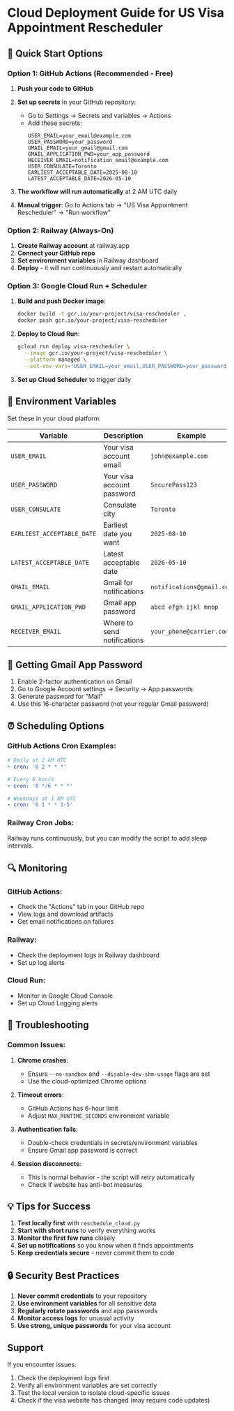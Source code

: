 # Cloud Deployment Guide for US Visa Appointment Rescheduler

## 🚀 Quick Start Options

### Option 1: GitHub Actions (Recommended - Free)

1. **Push your code to GitHub**
2. **Set up secrets** in your GitHub repository:

   - Go to Settings → Secrets and variables → Actions
   - Add these secrets:
     ```
     USER_EMAIL=your_email@example.com
     USER_PASSWORD=your_password
     GMAIL_EMAIL=your_gmail@gmail.com
     GMAIL_APPLICATION_PWD=your_app_password
     RECEIVER_EMAIL=notification_email@example.com
     USER_CONSULATE=Toronto
     EARLIEST_ACCEPTABLE_DATE=2025-08-10
     LATEST_ACCEPTABLE_DATE=2026-05-10
     ```

3. **The workflow will run automatically** at 2 AM UTC daily
4. **Manual trigger**: Go to Actions tab → "US Visa Appointment Rescheduler" → "Run workflow"

### Option 2: Railway (Always-On)

1. **Create Railway account** at railway.app
2. **Connect your GitHub repo**
3. **Set environment variables** in Railway dashboard
4. **Deploy** - it will run continuously and restart automatically

### Option 3: Google Cloud Run + Scheduler

1. **Build and push Docker image**:

   ```bash
   docker build -t gcr.io/your-project/visa-rescheduler .
   docker push gcr.io/your-project/visa-rescheduler
   ```

2. **Deploy to Cloud Run**:

   ```bash
   gcloud run deploy visa-rescheduler \
     --image gcr.io/your-project/visa-rescheduler \
     --platform managed \
     --set-env-vars="USER_EMAIL=your_email,USER_PASSWORD=your_password"
   ```

3. **Set up Cloud Scheduler** to trigger daily

## 🔧 Environment Variables

Set these in your cloud platform:

| Variable                   | Description                 | Example                   |
| -------------------------- | --------------------------- | ------------------------- |
| `USER_EMAIL`               | Your visa account email     | `john@example.com`        |
| `USER_PASSWORD`            | Your visa account password  | `SecurePass123`           |
| `USER_CONSULATE`           | Consulate city              | `Toronto`                 |
| `EARLIEST_ACCEPTABLE_DATE` | Earliest date you want      | `2025-08-10`              |
| `LATEST_ACCEPTABLE_DATE`   | Latest acceptable date      | `2026-05-10`              |
| `GMAIL_EMAIL`              | Gmail for notifications     | `notifications@gmail.com` |
| `GMAIL_APPLICATION_PWD`    | Gmail app password          | `abcd efgh ijkl mnop`     |
| `RECEIVER_EMAIL`           | Where to send notifications | `your_phone@carrier.com`  |

## 📱 Getting Gmail App Password

1. Enable 2-factor authentication on Gmail
2. Go to Google Account settings → Security → App passwords
3. Generate password for "Mail"
4. Use this 16-character password (not your regular Gmail password)

## ⏰ Scheduling Options

### GitHub Actions Cron Examples:

```yaml
# Daily at 2 AM UTC
- cron: '0 2 * * *'

# Every 6 hours
- cron: '0 */6 * * *'

# Weekdays at 1 AM UTC
- cron: '0 1 * * 1-5'
```

### Railway Cron Jobs:

Railway runs continuously, but you can modify the script to add sleep intervals.

## 🔍 Monitoring

### GitHub Actions:

- Check the "Actions" tab in your GitHub repo
- View logs and download artifacts
- Get email notifications on failures

### Railway:

- Check the deployment logs in Railway dashboard
- Set up log alerts

### Cloud Run:

- Monitor in Google Cloud Console
- Set up Cloud Logging alerts

## 🚨 Troubleshooting

### Common Issues:

1. **Chrome crashes**:

   - Ensure `--no-sandbox` and `--disable-dev-shm-usage` flags are set
   - Use the cloud-optimized Chrome options

2. **Timeout errors**:

   - GitHub Actions has 6-hour limit
   - Adjust `MAX_RUNTIME_SECONDS` environment variable

3. **Authentication fails**:

   - Double-check credentials in secrets/environment variables
   - Ensure Gmail app password is correct

4. **Session disconnects**:
   - This is normal behavior - the script will retry automatically
   - Check if website has anti-bot measures

## 💡 Tips for Success

1. **Test locally first** with `reschedule_cloud.py`
2. **Start with short runs** to verify everything works
3. **Monitor the first few runs** closely
4. **Set up notifications** so you know when it finds appointments
5. **Keep credentials secure** - never commit them to code

## 🔒 Security Best Practices

1. **Never commit credentials** to your repository
2. **Use environment variables** for all sensitive data
3. **Regularly rotate passwords** and app passwords
4. **Monitor access logs** for unusual activity
5. **Use strong, unique passwords** for your visa account

## Support

If you encounter issues:

1. Check the deployment logs first
2. Verify all environment variables are set correctly
3. Test the local version to isolate cloud-specific issues
4. Check if the visa website has changed (may require code updates)

